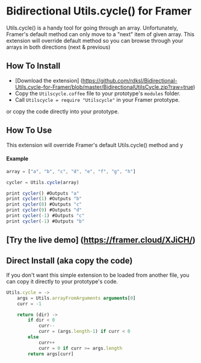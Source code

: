 # Bidirectional Utils.cycle() for Framer

Utils.cycle() is a handy tool for going through an array. 
Unfortunately, Framer's default method can only move to a "next" item of given array. 
This extension will override default method so you can browse through your arrays in both directions (next &amp; previous)

## How To Install

- [Download the extension] (https://github.com/rdksl/Bidirectional-Utils.cycle-for-Framer/blob/master/BidirectionalUtilsCycle.zip?raw=true)
- Copy the ```Utilscycle.coffee``` file to your prototype's ```modules``` folder.
- Call ```Utilscycle = require "Utilscycle"``` in your Framer prototype.

or copy the code directly into your prototype.

## How To Use

This extension will override Framer's default Utils.cycle() method and y

#### Example
```javascript
array = ["a", "b", "c", "d", "e", "f", "g", "h"]

cycler = Utils.cycle(array)

print cycler() #Outputs "a"
print cycler(1) #Outputs "b"
print cycler(8) #Outputs "c"
print cycler(9) #Outputs "d"
print cycler(-1) #Outputs "c"
print cycler(-1) #Outputs "b"

```

## [Try the live demo] (https://framer.cloud/XJiCH/)



## Direct Install (aka copy the code)

If you don't want this simple extension to be loaded from another file, you can copy it directly to your prototype's code.

```javascript
Utils.cycle = ->
	args = Utils.arrayFromArguments arguments[0]
	curr = -1

	return (dir) ->
		if dir < 0
			curr--
			curr = (args.length-1) if curr < 0
		else
			curr++
			curr = 0 if curr >= args.length
		return args[curr]
```

